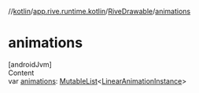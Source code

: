 //[kotlin](../../../index.md)/[app.rive.runtime.kotlin](../index.md)/[RiveDrawable](index.md)/[animations](animations.md)



# animations  
[androidJvm]  
Content  
var [animations](animations.md): [MutableList](https://kotlinlang.org/api/latest/jvm/stdlib/kotlin.collections/-mutable-list/index.html)<[LinearAnimationInstance](../../app.rive.runtime.kotlin.core/-linear-animation-instance/index.md)>  



